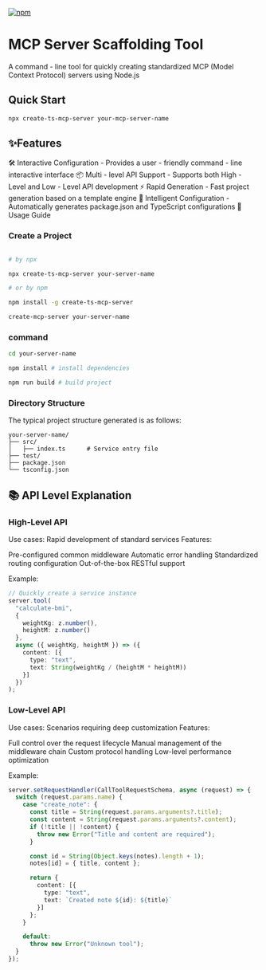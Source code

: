 [![npm](https://img.shields.io/npm/v/create-ts-mcp-server.svg)](https://www.npmjs.com/package/create-ts-mcp-server)

# MCP Server Scaffolding Tool

A command - line tool for quickly creating standardized MCP (Model Context Protocol) servers using Node.js

## Quick Start
```bash
npx create-ts-mcp-server your-mcp-server-name
```

## ✨Features
🛠️ Interactive Configuration - Provides a user - friendly command - line interactive interface
📦 Multi - level API Support - Supports both High - Level and Low - Level API development
⚡ Rapid Generation - Fast project generation based on a template engine
🔧 Intelligent Configuration - Automatically generates package.json and TypeScript configurations
🚀 Usage Guide
### Create a Project
```bash

# by npx

npx create-ts-mcp-server your-server-name

# or by npm

npm install -g create-ts-mcp-server

create-mcp-server your-server-name
```
### command
```bash
cd your-server-name

npm install # install dependencies

npm run build # build project

```
### Directory Structure
The typical project structure generated is as follows:
```
your-server-name/
├── src/
│   ├── index.ts      # Service entry file
├── test/             
├── package.json
└── tsconfig.json
```
## 📚 API Level Explanation
### High-Level API
Use cases: Rapid development of standard services Features:

Pre-configured common middleware
Automatic error handling
Standardized routing configuration
Out-of-the-box RESTful support

Example:

```typescript
// Quickly create a service instance
server.tool(
  "calculate-bmi",
  {
    weightKg: z.number(),
    heightM: z.number()
  },
  async ({ weightKg, heightM }) => ({
    content: [{
      type: "text",
      text: String(weightKg / (heightM * heightM))
    }]
  })
);
```
### Low-Level API
Use cases: Scenarios requiring deep customization Features:

Full control over the request lifecycle
Manual management of the middleware chain
Custom protocol handling
Low-level performance optimization

Example:

```typescript
server.setRequestHandler(CallToolRequestSchema, async (request) => {
  switch (request.params.name) {
    case "create_note": {
      const title = String(request.params.arguments?.title);
      const content = String(request.params.arguments?.content);
      if (!title || !content) {
        throw new Error("Title and content are required");
      }

      const id = String(Object.keys(notes).length + 1);
      notes[id] = { title, content };

      return {
        content: [{
          type: "text",
          text: `Created note ${id}: ${title}`
        }]
      };
    }

    default:
      throw new Error("Unknown tool");
  }
});
```

